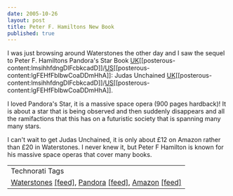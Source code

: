 ```yaml
--- 
date: 2005-10-26
layout: post
title: Peter F. Hamiltons New Book
published: true
---
```

I was just browsing around Waterstones the other day and I saw the sequel to Peter F. Hamiltons Pandora's Star Book <a href="http://www.amazon.co.uk/exec/obidos/redirect?link_code=ur2&amp;camp=1634&amp;tag=cnetfra-21&amp;creative=6738&amp;path=ASIN/0330493310/qid=1130334511/sr=8-1/ref=sr_8_xs_ap_i1_xgl">UK</a>[[posterous-content:lmsihhfdngDlFcbkcadD]]/<a href="http://www.amazon.com/exec/obidos/redirect?link_code=ur2&amp;camp=1789&amp;tag=cnetfra-20&amp;creative=9325&amp;path=tg/detail/-/0345461622/ref=ed_oe_h?v=glance%26st=*">US</a>[[posterous-content:lgFEHfFbIbwCoaDDmHhA]]: Judas Unchained <a href="http://www.amazon.co.uk/exec/obidos/redirect?link_code=ur2&amp;camp=1634&amp;tag=cnetfra-21&amp;creative=6738&amp;path=ASIN/1405000368/qid=1130334459/sr=8-1/ref=sr_8_xs_ap_i1_xgl">UK</a>[[posterous-content:lmsihhfdngDlFcbkcadD]]/<a href="http://www.amazon.com/exec/obidos/redirect?link_code=ur2&amp;camp=1789&amp;tag=cnetfra-20&amp;creative=9325&amp;path=tg/detail/-/0345461665/qid=1130334050/sr=8-1/ref=pd_bbs_1?v=glance%26s=books%26n=507846">US</a>[[posterous-content:lgFEHfFbIbwCoaDDmHhA]]. <p />I loved Pandora's Star, it is a massive space opera (900 pages hardback)!  It is about a star that is being observed and then suddenly disappears and all the ramifactions that this has on a futuristic society that is spanning many many stars.<p />I can't wait to get Judas Unchained, it is only about £12 on Amazon rather than £20 in Waterstones.  I never knew it, but Peter F Hamilton is known for his massive space operas that cover many books.<p /><table class="TechnoratiHead TagHeader">
<tr><td>Technorati Tags</td></tr>
<tr class="Technorati"><td>
<a href="http://www.technorati.com/tag/Waterstones" class="Tag" rel="tag">Waterstones</a> <a href="http://feeds.technorati.com/feed/posts/tag/Waterstones" class="Tag">[feed]</a>, <a href="http://www.technorati.com/tag/Pandora" class="Tag" rel="tag">Pandora</a> <a href="http://feeds.technorati.com/feed/posts/tag/Pandora" class="Tag">[feed]</a>, <a href="http://www.technorati.com/tag/Amazon" class="Tag" rel="tag">Amazon</a> <a href="http://feeds.technorati.com/feed/posts/tag/Amazon" class="Tag">[feed]</a>
</td></tr>
</table><div class="blogger-post-footer"><img class="posterous_download_image" src="https://blogger.googleusercontent.com/tracker/8109338-113033480172297155?l=www.kinlan.co.uk%2Findex.html" height="1" alt="" width="1" /></div>
